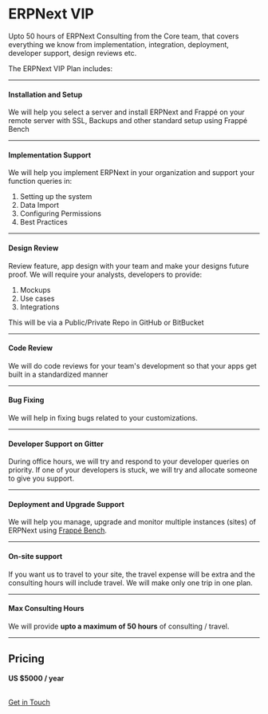 # ERPNext VIP

<p class="lead">Upto 50 hours of ERPNext Consulting from the Core team, that covers everything we know from implementation, integration, deployment, developer support, design reviews etc.</p>

The ERPNext VIP Plan includes:

---

#### Installation and Setup

We will help you select a server and install ERPNext and Frappé on your remote server with SSL, Backups and other standard setup using Frappé Bench

---

#### Implementation Support

We will help you implement ERPNext in your organization and support your function queries in:

1. Setting up the system
2. Data Import
3. Configuring Permissions
4. Best Practices

---

#### Design Review

Review feature, app design with your team and make your designs future proof. We will require your analysts, developers to provide:

1. Mockups
1. Use cases
1. Integrations

This will be via a Public/Private Repo in GitHub or BitBucket

---

#### Code Review

We will do code reviews for your team's development so that your apps get built in a standardized manner

---

#### Bug Fixing

We will help in fixing bugs related to your customizations.

---

#### Developer Support on Gitter

During office hours, we will try and respond to your developer queries on priority. If one of your developers is stuck, we will try and allocate someone to give you support.

---

#### Deployment and Upgrade Support

We will help you manage, upgrade and monitor multiple instances (sites) of ERPNext using [Frappé Bench](https://github.com/frappe/bench).

---

#### On-site support

If you want us to travel to your site, the travel expense will be extra and the consulting hours will include travel. We will make only one trip in one plan.

---

#### Max Consulting Hours

We will provide **upto a maximum of 50 hours** of consulting / travel.

---

## Pricing

**US $5000 / year**

<br>
<a href="https://frappe.io/about#contact" class="blue button">Get in Touch</a>